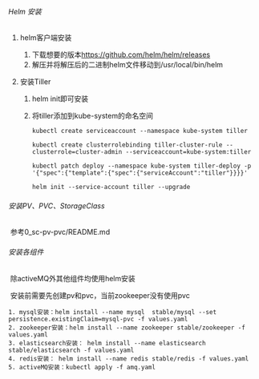 ###### Helm 安装

1. helm客户端安装

   1. 下载想要的版本<https://github.com/helm/helm/releases>
   2. 解压并将解压后的二进制helm文件移动到/usr/local/bin/helm

2. 安装Tiller

   1. helm init即可安装

   2. 将tiller添加到kube-system的命名空间

      ```
      kubectl create serviceaccount --namespace kube-system tiller
      
      kubectl create clusterrolebinding tiller-cluster-rule --clusterrole=cluster-admin --serviceaccount=kube-system:tiller
      
      kubectl patch deploy --namespace kube-system tiller-deploy -p '{"spec":{"template":{"spec":{"serviceAccount":"tiller"}}}}'      
      
      helm init --service-account tiller --upgrade
      ```




###### 安装PV、PVC、StorageClass

​	参考0_sc-pv-pvc/README.md



###### 安装各组件

​	除activeMQ外其他组件均使用helm安装

​	安装前需要先创建pv和pvc，当前zookeeper没有使用pvc

 	1. mysql安装：helm install --name mysql  stable/mysql --set persistence.existingClaim=mysql-pvc -f values.yaml
 	2. zookeeper安装：helm install --name zookeeper stable/zookeeper -f values.yaml
 	3. elasticsearch安装： helm install --name elasticsearch stable/elasticsearch -f values.yaml
 	4. redis安装： helm install --name redis stable/redis -f values.yaml
 	5. activeMQ安装：kubectl apply -f amq.yaml

​	